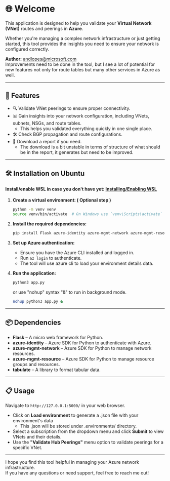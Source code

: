 # 🌐 Welcome

This application is designed to help you validate your **Virtual Network (VNet)** routes and peerings in **Azure**.

Whether you're managing a complex network infrastructure or just getting started, this tool provides the insights you need to ensure your network is configured correctly.

**Author:** andlopes@microsoft.com
<br> Improvements need to be done in the tool, but I see a lot of potential for new features not only for route tables but many other services in Azure as well.

---

## 🚀 Features

- 🔍 Validate VNet peerings to ensure proper connectivity.
- 📊 Gain insights into your network configuration, including VNets, subnets, NSGs, and route tables.
    - This helps you validated everything quickly in one single place.
- 🛠️ Check BGP propagation and route configurations.
- 💾 Download a report if you need.
    - The download is a bit unstable in terms of structure of what should be in the report, it generates but need to be improved.

---

## 🛠️ Installation on Ubuntu
####  Install/enable WSL in case you don't have yet: [Installing/Enabling WSL](https://learn.microsoft.com/en-us/windows/wsl/install)


1. **Create a virtual environment: ( Optional step )**

    ```bash
    python -m venv venv
    source venv/bin/activate  # On Windows use `venv\Scripts\activate`
    ```

2. **Install the required dependencies:**

    ```bash
    pip install Flask azure-identity azure-mgmt-network azure-mgmt-resource tabulate
    ```

3. **Set up Azure authentication:**

    - Ensure you have the Azure CLI installed and logged in.
    - Run `az login` to authenticate.
    - The tool will use azure cli to load your environment details data.

4. **Run the application:**

    ```bash
    python3 app.py
    ```
    or use "nohup" syntax "&" to run in background mode.
    ```bash
    nohup python3 app.py &
    ```    

---

## 📦 Dependencies

- **Flask** – A micro web framework for Python.
- **azure-identity** – Azure SDK for Python to authenticate with Azure.
- **azure-mgmt-network** – Azure SDK for Python to manage network resources.
- **azure-mgmt-resource** – Azure SDK for Python to manage resource groups and resources.
- **tabulate** – A library to format tabular data.

---

## 📋 Usage

Navigate to `http://127.0.0.1:5000/` in your web browser.

- Click on **Load environment** to generate a .json file with your environment's data
    - This .json will be stored under .environments/ directory. 
- Select a subscription from the dropdown menu and click **Submit** to view VNets and their details.
- Use the **"Validate Hub Peerings"** menu option to validate peerings for a specific VNet.

---

I hope you find this tool helpful in managing your Azure network infrastructure.  
If you have any questions or need support, feel free to reach me out!
